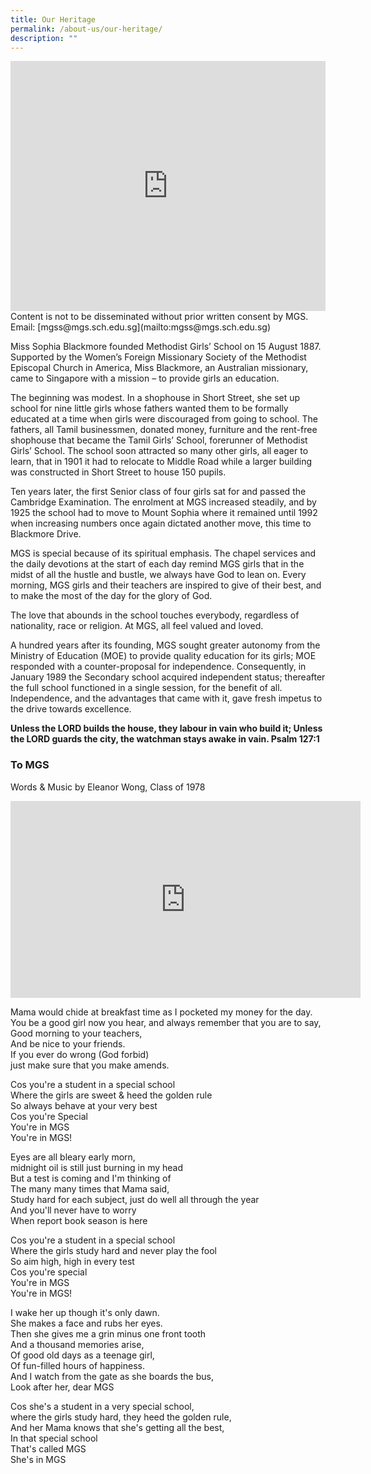 ```yaml
---
title: Our Heritage
permalink: /about-us/our-heritage/
description: ""
---
```

<div style="width:100%; height:400px">
  <iframe class="ive_eobj_center" allowfullscreen="" frameborder="0" title="MGS Heritage Video" src="https://www.youtube.com/embed/F5m_pkI_m-s" height="100%" width="100%">
  </iframe>
</div>

<span>
Content is not to be disseminated without prior written consent by MGS. Email:&nbsp;[mgss@mgs.sch.edu.sg](mailto:mgss@mgs.sch.edu.sg)

Miss Sophia Blackmore founded Methodist Girls’ School on 15 August 1887. Supported by the Women’s Foreign Missionary Society of the Methodist Episcopal Church in America, Miss Blackmore, an Australian missionary, came to Singapore with a mission – to provide girls an education.

  

The beginning was modest. In a shophouse in Short Street, she set up school for nine little girls whose fathers wanted them to be formally educated at a time when girls were discouraged from going to school. The fathers, all Tamil businessmen, donated money, furniture and the rent-free shophouse that became the Tamil Girls’ School, forerunner of Methodist Girls’ School. The school soon attracted so many other girls, all eager to learn, that in 1901 it had to relocate to Middle Road while a larger building was constructed in Short Street to house 150 pupils.

  

Ten years later, the first Senior class of four girls sat for and passed the Cambridge Examination. The enrolment at MGS increased steadily, and by 1925 the school had to move to Mount Sophia where it remained until 1992 when increasing numbers once again dictated another move, this time to Blackmore Drive.

  

MGS is special because of its spiritual emphasis. The chapel services and the daily devotions at the start of each day remind MGS girls that in the midst of all the hustle and bustle, we always have God to lean on. Every morning, MGS girls and their teachers are inspired to give of their best, and to make the most of the day for the glory of God.

  

The love that abounds in the school touches everybody, regardless of nationality, race or religion. At MGS, all feel valued and loved.

A hundred years after its founding, MGS sought greater autonomy from the Ministry of Education (MOE) to provide quality education for its girls; MOE responded with a counter-proposal for independence. Consequently, in January 1989 the Secondary school acquired independent status; thereafter the full school functioned in a single session, for the benefit of all. Independence, and the advantages that came with it, gave fresh impetus to the drive towards excellence.

  
**Unless the LORD builds the house, they labour in vain who build it; Unless the LORD guards the city, the watchman stays awake in vain. Psalm 127:1**

### To MGS

Words &amp; Music by Eleanor Wong, Class of 1978

<iframe allowfullscreen="" allow="accelerometer; autoplay; clipboard-write; encrypted-media; gyroscope; picture-in-picture" frameborder="0" title="YouTube video player" src="https://www.youtube.com/embed/3D_sSvatwQc" height="315" width="560"></iframe>

Mama would chide at breakfast time as I pocketed my money for the day.<br>
You be a good girl now you hear, and always remember that you are to say,<br>
Good morning to your teachers,<br>
And be nice to your friends.<br>
If you ever do wrong (God forbid)<br>
just make sure that you make amends.

Cos you're a student in a special school<br>
Where the girls are sweet &amp; heed the golden rule<br> 
So always behave at your very best<br>
Cos you're Special<br>
You're in MGS<br>
You're in MGS!

Eyes are all bleary early morn,<br>
midnight oil is still just burning in my head<br>
But a test is coming and I'm thinking of<br>
The many many times that Mama said,<br>
Study hard for each subject, just do well all through the year<br>
And you'll never have to worry<br>
When report book season is here

Cos you're a student in a special school<br>
Where the girls study hard and never play the fool<br> 
So aim high, high in every test<br>
Cos you're special<br>
You're in MGS<br>
You're in MGS!

I wake her up though it's only dawn.<br> 
She makes a face and rubs her eyes.<br> 
Then she gives me a grin minus one front tooth<br>
And a thousand memories arise,<br>
Of good old days as a teenage girl,<br>
Of fun-filled hours of happiness.<br>
And I watch from the gate as she boards the bus,<br>
Look after her, dear MGS

Cos she's a student in a very special school,<br>
where the girls study hard, they heed the golden rule,<br> 
And her Mama knows that she's getting all the best,<br>
In that special school<br>
That's called MGS<br>
She's in MGS
	
</span> 